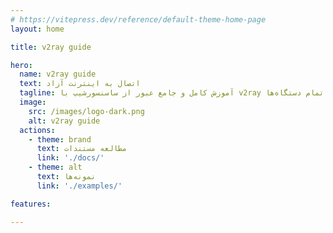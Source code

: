 ```yaml
---
# https://vitepress.dev/reference/default-theme-home-page
layout: home

title: v2ray guide

hero:
  name: v2ray guide
  text: اتصال به اینترنت آزاد
  tagline: آموزش کامل و جامع عبور از ساسنسورشیپ با v2ray برای تمام دستگاه‌ها.
  image:
    src: /images/logo-dark.png
    alt: v2ray guide
  actions:
    - theme: brand
      text: مطالعه مستندات
      link: './docs/'
    - theme: alt
      text: نمونه‌ها
      link: './examples/'

features:

---
```



